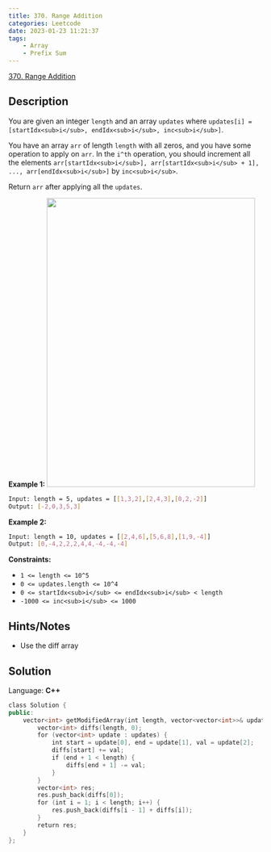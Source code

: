 ```yaml
---
title: 370. Range Addition
categories: Leetcode
date: 2023-01-23 11:21:37
tags:
    - Array
    - Prefix Sum
---
```


[370. Range Addition](https://leetcode.com/problems/range-addition/)

## Description

You are given an integer `length` and an array `updates` where `updates[i] = [startIdx<sub>i</sub>, endIdx<sub>i</sub>, inc<sub>i</sub>]`.

You have an array `arr` of length `length` with all zeros, and you have some operation to apply on `arr`. In the `i^th` operation, you should increment all the elements `arr[startIdx<sub>i</sub>], arr[startIdx<sub>i</sub> + 1], ..., arr[endIdx<sub>i</sub>]` by `inc<sub>i</sub>`.

Return `arr` after applying all the `updates`.

**Example 1:**
<img alt="" src="https://assets.leetcode.com/uploads/2021/03/27/rangeadd-grid.jpg" style="width: 413px; height: 573px;">

```bash
Input: length = 5, updates = [[1,3,2],[2,4,3],[0,2,-2]]
Output: [-2,0,3,5,3]
```

**Example 2:**

```bash
Input: length = 10, updates = [[2,4,6],[5,6,8],[1,9,-4]]
Output: [0,-4,2,2,2,4,4,-4,-4,-4]
```

**Constraints:**

- `1 <= length <= 10^5`
- `0 <= updates.length <= 10^4`
- `0 <= startIdx<sub>i</sub> <= endIdx<sub>i</sub> < length`
- `-1000 <= inc<sub>i</sub> <= 1000`

## Hints/Notes

- Use the diff array

## Solution

Language: **C++**

```C++
class Solution {
public:
    vector<int> getModifiedArray(int length, vector<vector<int>>& updates) {
        vector<int> diffs(length, 0);
        for (vector<int> update : updates) {
            int start = update[0], end = update[1], val = update[2];
            diffs[start] += val;
            if (end + 1 < length) {
                diffs[end + 1] -= val;
            }
        }
        vector<int> res;
        res.push_back(diffs[0]);
        for (int i = 1; i < length; i++) {
            res.push_back(diffs[i - 1] + diffs[i]);
        }
        return res;
    }
};
```
